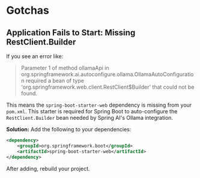 # Gotchas

## Application Fails to Start: Missing RestClient.Builder

If you see an error like:

> Parameter 1 of method ollamaApi in org.springframework.ai.autoconfigure.ollama.OllamaAutoConfiguration required a bean of type 'org.springframework.web.client.RestClient$Builder' that could not be found.

This means the `spring-boot-starter-web` dependency is missing from your `pom.xml`. This starter is required for Spring Boot to auto-configure the `RestClient.Builder` bean needed by Spring AI's Ollama integration.

**Solution:**
Add the following to your dependencies:

```xml
<dependency>
    <groupId>org.springframework.boot</groupId>
    <artifactId>spring-boot-starter-web</artifactId>
</dependency>
```

After adding, rebuild your project.
